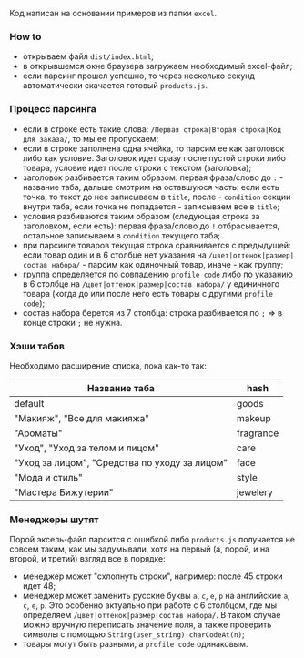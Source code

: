 Код написан на основании примеров из папки ```excel```.

### How to
* открываем файл ```dist/index.html```;
* в открывшемся окне браузера загружаем необходимый excel-файл;
* если парсинг прошел успешно, то через несколько секунд автоматически скачается готовый ```products.js```.

### Процесс парсинга
* если в строке есть такие слова: ```/Первая строка|Вторая строка|Код для заказа/```, то мы ее пропускаем;
* если в строке заполнена одна ячейка, то парсим ее как заголовок либо как условие. Заголовок идет сразу после пустой строки либо товара, условие идет после строки с текстом (заголовка);
* заголовок разбивается таким образом: первая фраза/слово до ```:``` - название таба, дальше смотрим на оставшуюся часть: если есть точка, то текст до нее записываем в ```title```, после - ```condition``` секции внутри таба, если точка не попадается - записываем все в ```title```;
* условия разбиваются таким образом (следующая строка за заголовком, если есть):  первая фраза/слово до ```!``` отбрасывается, остальное записываем в ```condition``` текущего таба;
* при парсинге товаров текущая строка сравнивается с предыдущей: если товар один и в 6 столбце нет указания на ```/цвет|оттенок|размер|состав набора/``` - парсим как одиночный товар, иначе - как группу;
* группа определяется по совпадению ```profile code``` либо по указанию в 6 столбце на ```/цвет|оттенок|размер|состав набора/``` у единичного товара (когда до или после него есть товары с другими ```profile code```);
* состав набора берется из 7 столбца: строка разбивается по ```;``` => в конце строки ```;``` не нужна.

### Хэши табов
Необходимо расширение списка, пока как-то так:

Название таба | hash
------------- | ----
default | goods
"Макияж", "Все для макияжа" | makeup
"Ароматы" | fragrance
"Уход", "Уход за телом и лицом" | care
"Уход за лицом", "Средства по уходу за лицом" | face
"Мода и стиль" | style
"Мастера Бижутерии" | jewelery

### Менеджеры шутят
Порой эксель-файл парсится с ошибкой либо ```products.js``` получается не совсем таким, как мы задумывали, хотя на первый (а, порой, и на второй, и третий) взгляд все в порядке:
* менеджер может "схлопнуть строки", например: после 45 строки идет 48;
* менеджер может заменить русские буквы ```а```, ```с```, ```е```, ```р``` на английские ```a```, ```c```, ```e```, ```p```. Это особенно актуально при работе с 6 столбцом, где мы определяем ```/цвет|оттенок|размер|состав набора/```. В таком случае можно вручную переписать значение поля, а также проверить символы с помощью ```String(user_string).charCodeAt(n)```;
* товары могут быть разными, а ```profile code``` одинаковым.
